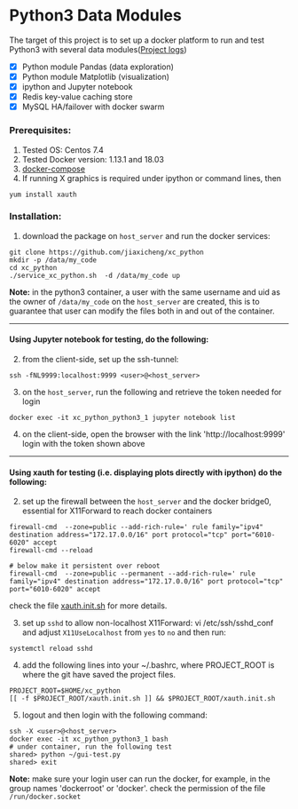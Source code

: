 # Python3 Data Modules #
The target of this project is to set up a docker platform to run and test Python3 with several data modules([Project logs](https://github.com/jiaxicheng/xc_python/blob/master/project_logs.md))
* [x] Python module Pandas (data exploration)
* [x] Python module Matplotlib (visualization)
* [x] ipython and Jupyter notebook
* [x] Redis key-value caching store
* [x] MySQL HA/failover with docker swarm

### Prerequisites: ###
1. Tested OS: Centos 7.4
2. Tested Docker version: 1.13.1 and 18.03
3. [docker-compose](https://docs.docker.com/compose/install/#install-compose) 
4. If running X graphics is required under ipython or command lines, then 
```
yum install xauth
```

### Installation: ###
1. download the package on `host_server` and run the docker services: 
```
git clone https://github.com/jiaxicheng/xc_python
mkdir -p /data/my_code
cd xc_python
./service_xc_python.sh  -d /data/my_code up
```
**Note:** in the python3 container, a user with the same username and uid as the owner of `/data/my_code` on the `host_server` are created, this is to guarantee that user can modify the files both in and out of the container.

---
#### Using Jupyter notebook for testing, do the following: ####
2. from the client-side, set up the ssh-tunnel: 
```
ssh -fNL9999:localhost:9999 <user>@<host_server>
```

3. on the `host_server`, run the following and retrieve the token needed for login
```
docker exec -it xc_python_python3_1 jupyter notebook list
```
4. on the client-side, open the browser with the link 'http://localhost:9999'
      login with the token shown above

---
#### Using xauth for testing (i.e. displaying plots directly with ipython) do the following: ####
2. set up the firewall between the `host_server` and the docker bridge0, essential for X11Forward to reach docker containers
```
firewall-cmd  --zone=public --add-rich-rule=' rule family="ipv4" destination address="172.17.0.0/16" port protocol="tcp" port="6010-6020" accept
firewall-cmd --reload

# below make it persistent over reboot
firewall-cmd  --zone=public --permanent --add-rich-rule=' rule family="ipv4" destination address="172.17.0.0/16" port protocol="tcp" port="6010-6020" accept

```
   check the file [xauth.init.sh](https://github.com/jiaxicheng/xc_python/blob/master/xauth.init.sh) for more details.

3. set up `sshd` to allow non-localhost X11Forward: vi /etc/ssh/sshd_conf and adjust `X11UseLocalhost` from `yes` to `no` and then run:
```
systemctl reload sshd
```

4. add the following lines into your ~/.bashrc, where PROJECT_ROOT is where the git have saved the project files.
```
PROJECT_ROOT=$HOME/xc_python
[[ -f $PROJECT_ROOT/xauth.init.sh ]] && $PROJECT_ROOT/xauth.init.sh
```

5. logout and then login with the following command:
```
ssh -X <user>@<host_server>
docker exec -it xc_python_python3_1 bash
# under container, run the following test
shared> python ~/gui-test.py
shared> exit
``` 
**Note:** make sure your login user can run the docker, for example, in the group names 'dockerroot' or 'docker'. check the permission of the file `/run/docker.socket`


